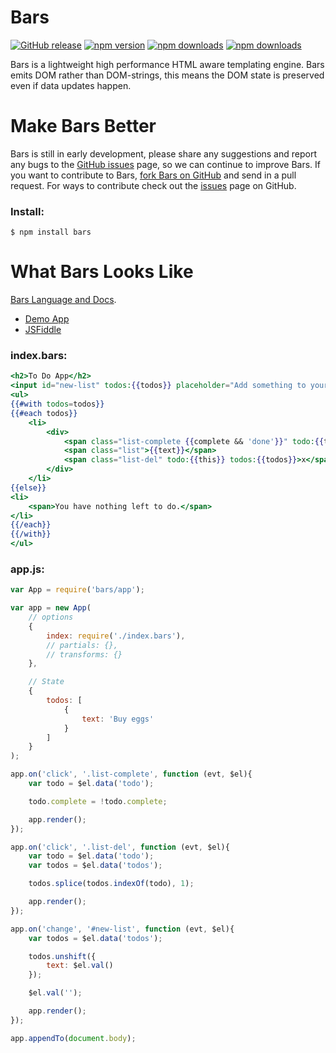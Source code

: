 # Bars

[![GitHub release](https://img.shields.io/github/release/Mike96angelo/Bars.svg?maxAge=21600)](https://github.com/Mike96Angelo/Bars/releases)
[![npm version](https://img.shields.io/npm/v/bars.svg?maxAge=21600)](https://www.npmjs.com/package/bars)
[![npm downloads](https://img.shields.io/npm/dm/bars.svg?maxAge=604800)](https://npm-stat.com/charts.html?package=bars&from=2015-08-13)
[![npm downloads](https://img.shields.io/npm/dt/bars.svg?maxAge=604800)](https://npm-stat.com/charts.html?package=bars&from=2015-08-13)

Bars is a lightweight high performance HTML aware templating engine.  Bars emits DOM rather than DOM-strings, this means the DOM state is preserved even if data updates happen.

# Make Bars Better

Bars is still in early development, please share any suggestions and report any bugs to the [GitHub issues](https://github.com/Mike96Angelo/Bars/issues) page, so we can continue to improve Bars.  If you want to contribute to Bars, [fork Bars on GitHub](https://github.com/Mike96Angelo/Bars) and send in a pull request.  For ways to contribute check out the [issues](https://github.com/Mike96Angelo/Bars/issues) page on GitHub.

### Install:
```
$ npm install bars
```

# What Bars Looks Like

[Bars Language and Docs](docs/js-interface.md).
* [Demo App](https://mike96angelo.github.io/Bars/demo/)
* [JSFiddle](https://jsfiddle.net/ufcdxm4q/1/)

### index.bars:
```handlebars
<h2>To Do App</h2>
<input id="new-list" todos:{{todos}} placeholder="Add something to your list..." />
<ul>
{{#with todos=todos}}
{{#each todos}}
    <li>
        <div>
            <span class="list-complete {{complete && 'done'}}" todo:{{this}}></span>
            <span class="list">{{text}}</span>
            <span class="list-del" todo:{{this}} todos:{{todos}}>x</span>
        </div>
    </li>
{{else}}
<li>
    <span>You have nothing left to do.</span>
</li>
{{/each}}
{{/with}}
</ul>
```
### app.js:
```javascript
var App = require('bars/app');

var app = new App(
    // options
    {
        index: require('./index.bars'),
        // partials: {},
        // transforms: {}
    },

    // State
    {
        todos: [
            {
                text: 'Buy eggs'
            }
        ]
    }
);

app.on('click', '.list-complete', function (evt, $el){
    var todo = $el.data('todo');

    todo.complete = !todo.complete;

    app.render();
});

app.on('click', '.list-del', function (evt, $el){
    var todo = $el.data('todo');
    var todos = $el.data('todos');

    todos.splice(todos.indexOf(todo), 1);

    app.render();
});

app.on('change', '#new-list', function (evt, $el){
    var todos = $el.data('todos');

    todos.unshift({
        text: $el.val()
    });

    $el.val('');

    app.render();
});

app.appendTo(document.body);
```
